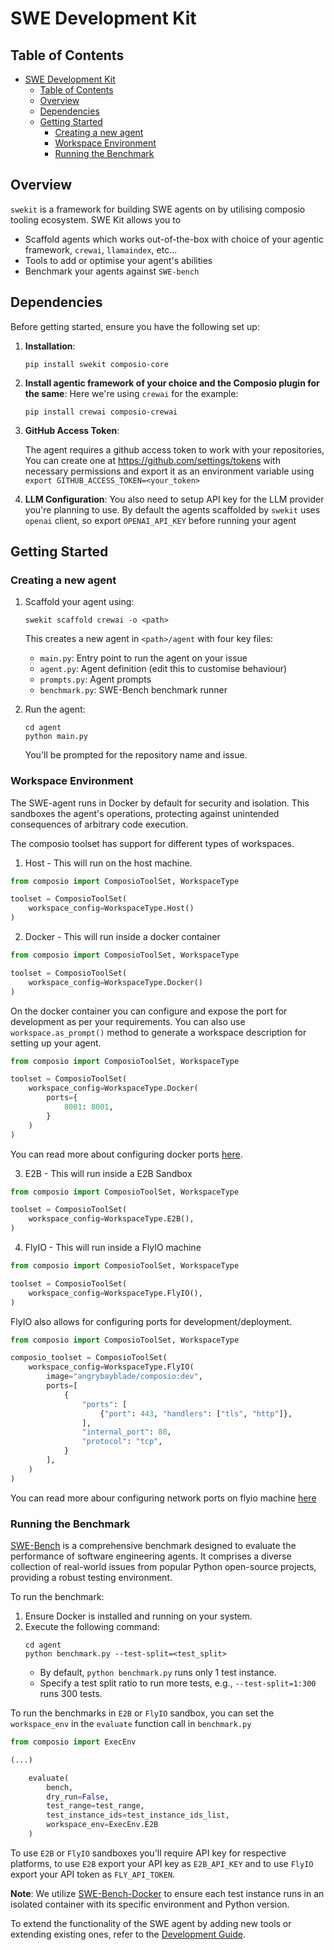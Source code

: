 # SWE Development Kit

## Table of Contents

- [SWE Development Kit](#swe-development-kit)
  - [Table of Contents](#table-of-contents)
  - [Overview](#overview)
  - [Dependencies](#dependencies)
  - [Getting Started](#getting-started)
    - [Creating a new agent](#creating-a-new-agent)
    - [Workspace Environment](#workspace-environment)
    - [Running the Benchmark](#running-the-benchmark)

## Overview

`swekit` is a framework for building SWE agents on by utilising composio tooling ecosystem. SWE Kit allows you to

- Scaffold agents which works out-of-the-box with choice of your agentic framework, `crewai`, `llamaindex`, etc...
- Tools to add or optimise your agent's abilities
- Benchmark your agents against `SWE-bench`

## Dependencies

Before getting started, ensure you have the following set up:

1. **Installation**:

   ```
   pip install swekit composio-core
   ```

2. **Install agentic framework of your choice and the Composio plugin for the same**:
   Here we're using `crewai` for the example:

   ```
   pip install crewai composio-crewai
   ```

3. **GitHub Access Token**:

   The agent requires a github access token to work with your repositories, You can create one at https://github.com/settings/tokens with necessary permissions and export it as an environment variable using `export GITHUB_ACCESS_TOKEN=<your_token>`

4. **LLM Configuration**:
   You also need to setup API key for the LLM provider you're planning to use. By default the agents scaffolded by `swekit` uses `openai` client, so export `OPENAI_API_KEY` before running your agent

## Getting Started

### Creating a new agent

1. Scaffold your agent using:

   ```
   swekit scaffold crewai -o <path>
   ```

   This creates a new agent in `<path>/agent` with four key files:

   - `main.py`: Entry point to run the agent on your issue
   - `agent.py`: Agent definition (edit this to customise behaviour)
   - `prompts.py`: Agent prompts
   - `benchmark.py`: SWE-Bench benchmark runner

2. Run the agent:
   ```
   cd agent
   python main.py
   ```
   You'll be prompted for the repository name and issue.

### Workspace Environment

The SWE-agent runs in Docker by default for security and isolation. This sandboxes the agent's operations, protecting against unintended consequences of arbitrary code execution.

The composio toolset has support for different types of workspaces.

1. Host - This will run on the host machine.

```python
from composio import ComposioToolSet, WorkspaceType

toolset = ComposioToolSet(
    workspace_config=WorkspaceType.Host()
)
```

2. Docker - This will run inside a docker container

```python
from composio import ComposioToolSet, WorkspaceType

toolset = ComposioToolSet(
    workspace_config=WorkspaceType.Docker()
)
```

On the docker container you can configure and expose the port for development
as per your requirements. You can also use `workspace.as_prompt()` method to
generate a workspace description for setting up your agent.

```python
from composio import ComposioToolSet, WorkspaceType

toolset = ComposioToolSet(
    workspace_config=WorkspaceType.Docker(
        ports={
            8001: 8001,
        }
    )
)
```

You can read more about configuring docker ports [here](https://docker-py.readthedocs.io/en/stable/containers.html#docker.models.containers.ContainerCollection.run).

3. E2B - This will run inside a E2B Sandbox

```python
from composio import ComposioToolSet, WorkspaceType

toolset = ComposioToolSet(
    workspace_config=WorkspaceType.E2B(),
)
```

4. FlyIO - This will run inside a FlyIO machine

```python
from composio import ComposioToolSet, WorkspaceType

toolset = ComposioToolSet(
    workspace_config=WorkspaceType.FlyIO(),
)
```

FlyIO also allows for configuring ports for development/deployment.

```python
from composio import ComposioToolSet, WorkspaceType

composio_toolset = ComposioToolSet(
    workspace_config=WorkspaceType.FlyIO(
        image="angrybayblade/composio:dev",
        ports=[
            {
                "ports": [
                    {"port": 443, "handlers": ["tls", "http"]},
                ],
                "internal_port": 80,
                "protocol": "tcp",
            }
        ],
    )
)
```

You can read more abour configuring network ports on flyio machine [here](https://fly.io/docs/machines/api/machines-resource/#create-a-machine-with-services)

### Running the Benchmark

[SWE-Bench](https://www.swebench.com/) is a comprehensive benchmark designed to evaluate the performance of software engineering agents. It comprises a diverse collection of real-world issues from popular Python open-source projects, providing a robust testing environment.

To run the benchmark:

1. Ensure Docker is installed and running on your system.
2. Execute the following command:
   ```
   cd agent
   python benchmark.py --test-split=<test_split>
   ```
   - By default, `python benchmark.py` runs only 1 test instance.
   - Specify a test split ratio to run more tests, e.g., `--test-split=1:300` runs 300 tests.

To run the benchmarks in `E2B` or `FlyIO` sandbox, you can set the `workspace_env` in the `evaluate` function call in `benchmark.py`


```python
from composio import ExecEnv

(...)

    evaluate(
        bench,
        dry_run=False,
        test_range=test_range,
        test_instance_ids=test_instance_ids_list,
        workspace_env=ExecEnv.E2B
    )
```

To use `E2B` or `FlyIO` sandboxes you'll require API key for respective platforms, to use `E2B` export your API key as `E2B_API_KEY` and to use `FlyIO` export your API token as `FLY_API_TOKEN`.

**Note**: We utilize [SWE-Bench-Docker](https://github.com/aorwall/SWE-bench-docker) to ensure each test instance runs in an isolated container with its specific environment and Python version.

To extend the functionality of the SWE agent by adding new tools or extending existing ones, refer to the [Development Guide](DEVELOPMENT.md).
